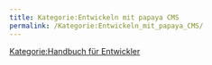 ```yaml
---
title: Kategorie:Entwickeln mit papaya CMS
permalink: /Kategorie:Entwickeln_mit_papaya_CMS/
---
```


[Kategorie:Handbuch für Entwickler](/Kategorie:Handbuch_für_Entwickler "wikilink")